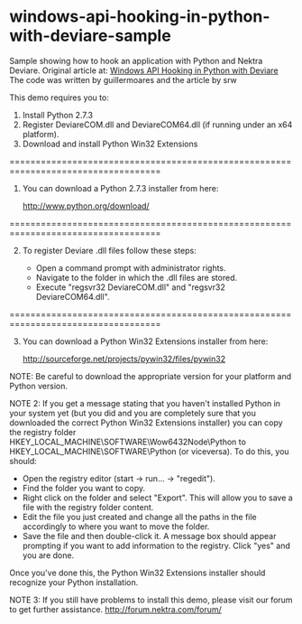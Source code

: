 windows-api-hooking-in-python-with-deviare-sample
=================================================

Sample showing how to hook an application with Python and Nektra Deviare. Original article at: [Windows API Hooking in Python with Deviare](http://blog.nektra.com/main/2012/07/20/windows-api-ho…n-with-deviare/)
The code was written by guillermoares and the article by srw


This demo requires you to:

1. Install Python 2.7.3
2. Register DeviareCOM.dll and DeviareCOM64.dll (if running under an x64 platform).
3. Download and install Python Win32 Extensions

===================================================================================

1. You can download a Python 2.7.3 installer from here:

	http://www.python.org/download/

===================================================================================

2. To register Deviare .dll files follow these steps:

	- Open a command prompt with administrator rights.
	- Navigate to the folder in which the .dll files are stored.
	- Execute "regsvr32 DeviareCOM.dll" and "regsvr32 DeviareCOM64.dll".
	
===================================================================================

3. You can download a Python Win32 Extensions installer from here:

	http://sourceforge.net/projects/pywin32/files/pywin32

NOTE: Be careful to download the appropriate version for your platform and Python version.

NOTE 2: If you get a message stating that you haven't installed Python in your system yet (but you did and you are completely sure that you downloaded the correct Python Win32 Extensions installer) you can copy the registry folder HKEY_LOCAL_MACHINE\SOFTWARE\Wow6432Node\Python to HKEY_LOCAL_MACHINE\SOFTWARE\Python (or viceversa). To do this, you should:

- Open the registry editor (start -> run... -> "regedit").
- Find the folder you want to copy.
- Right click on the folder and select "Export". This will allow you to save a file with the registry folder content.
- Edit the file you just created and change all the paths in the file accordingly to where you want to move the folder.
- Save the file and then double-click it. A message box should appear prompting if you want to add information to the registry. Click "yes" and you are done.

Once you've done this, the Python Win32 Extensions installer should recognize your Python installation.

NOTE 3: If you still have problems to install this demo, please visit our forum to get further assistance. http://forum.nektra.com/forum/
